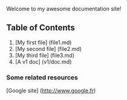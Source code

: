 Welcome to my awesome documentation site!

## Table of Contents

1. [My first file] (file1.md)
1. [My second file] (file2.md)
1. [My third file] (file3.md)
1. [A v1 doc] (v1/doc.md)

### Some related resources

[Google site] (http://www.google.fr)

